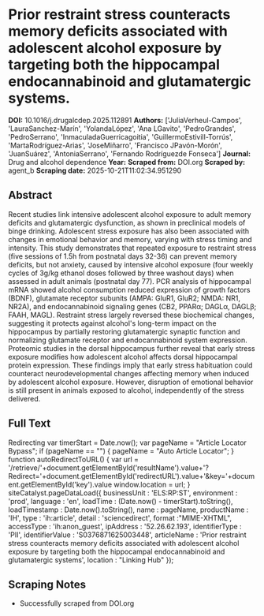 # Prior restraint stress counteracts memory deficits associated with adolescent alcohol exposure by targeting both the hippocampal endocannabinoid and glutamatergic systems.

**DOI:** 10.1016/j.drugalcdep.2025.112891
**Authors:** ['JuliaVerheul-Campos', 'LauraSanchez-Marín', 'YolandaLópez', 'Ana LGavito', 'PedroGrandes', 'PedroSerrano', 'InmaculadaGuerricagoitia', 'GuillermoEstivill-Torrús', 'MartaRodríguez-Arias', 'JoseMiñarro', 'Francisco JPavón-Morón', 'JuanSuárez', 'AntoniaSerrano', 'Fernando Rodríguezde Fonseca']
**Journal:** Drug and alcohol dependence
**Year:** 
**Scraped from:** DOI.org
**Scraped by:** agent_b
**Scraping date:** 2025-10-21T11:02:34.951290

## Abstract

Recent studies link intensive adolescent alcohol exposure to adult memory deficits and glutamatergic dysfunction, as shown in preclinical models of binge drinking. Adolescent stress exposure has also been associated with changes in emotional behavior and memory, varying with stress timing and intensity. This study demonstrates that repeated exposure to restraint stress (five sessions of 1.5h from postnatal days 32-36) can prevent memory deficits, but not anxiety, caused by intensive alcohol exposure (four weekly cycles of 3g/kg ethanol doses followed by three washout days) when assessed in adult animals (postnatal day 77). PCR analysis of hippocampal mRNA showed alcohol consumption reduced expression of growth factors (BDNF), glutamate receptor subunits (AMPA: GluR1, GluR2; NMDA: NR1, NR2A), and endocannabinoid signaling genes (CB2, PPARα; DAGLα, DAGLβ; FAAH, MAGL). Restraint stress largely reversed these biochemical changes, suggesting it protects against alcohol's long-term impact on the hippocampus by partially restoring glutamatergic synaptic function and normalizing glutamate receptor and endocannabinoid system expression. Proteomic studies in the dorsal hippocampus further reveal that early stress exposure modifies how adolescent alcohol affects dorsal hippocampal protein expression. These findings imply that early stress habituation could counteract neurodevelopmental changes affecting memory when induced by adolescent alcohol exposure. However, disruption of emotional behavior is still present in animals exposed to alcohol, independently of the stress delivered.

## Full Text

Redirecting var timerStart = Date.now(); var pageName = "Article Locator Bypass"; if (pageName == "") { pageName = "Auto Article Locator"; } function autoRedirectToURL() { var url = '/retrieve/'+document.getElementById('resultName').value+'?Redirect='+document.getElementById('redirectURL').value+'&key='+document.getElementById('key').value window.location = url; } siteCatalyst.pageDataLoad({ businessUnit : 'ELS:RP:ST', environment : 'prod', language : 'en', loadTime : (Date.now() - timerStart).toString(), loadTimestamp : Date.now().toString(), name : pageName, productName : 'IH', type : 'ih:article', detail : 'sciencedirect', format :"MIME-XHTML", accessType : 'ih:anon_guest', ipAddress : '52.26.62.193', identifierType : 'PII', identifierValue : 'S0376871625003448', articleName : 'Prior restraint stress counteracts memory deficits associated with adolescent alcohol exposure by targeting both the hippocampal endocannabinoid and glutamatergic systems', location : "Linking Hub" });

## Scraping Notes

- Successfully scraped from DOI.org
